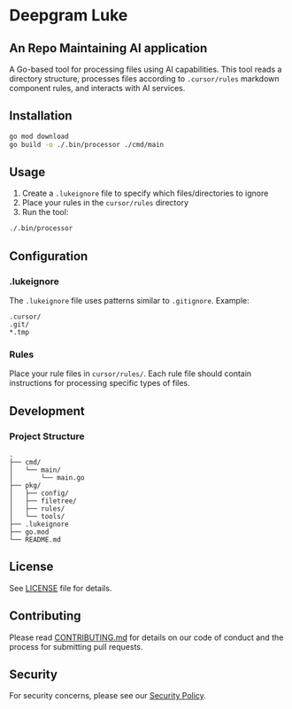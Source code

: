 # Deepgram Luke

## An Repo Maintaining AI application

A Go-based tool for processing files using AI capabilities. This tool reads a directory structure, processes files according to `.cursor/rules` markdown component rules, and interacts with AI services.

## Installation

```bash
go mod download
go build -o ./.bin/processor ./cmd/main
```

## Usage

1. Create a `.lukeignore` file to specify which files/directories to ignore
2. Place your rules in the `cursor/rules` directory
3. Run the tool:

```bash
./.bin/processor
```

## Configuration

### .lukeignore

The `.lukeignore` file uses patterns similar to `.gitignore`. Example:

```
.cursor/
.git/
*.tmp
```

### Rules

Place your rule files in `cursor/rules/`. Each rule file should contain instructions for processing specific types of files.

## Development

### Project Structure

```
.
├── cmd/
│   └── main/
│       └── main.go
├── pkg/
│   ├── config/
│   ├── filetree/
│   ├── rules/
│   └── tools/
├── .lukeignore
├── go.mod
└── README.md
```

## License

See [LICENSE](LICENSE) file for details.

## Contributing

Please read [CONTRIBUTING.md](CONTRIBUTING.md) for details on our code of conduct and the process for submitting pull requests.

## Security

For security concerns, please see our [Security Policy](SECURITY.md).
